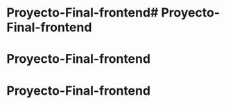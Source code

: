 # Proyecto-Final-frontend# Proyecto-Final-frontend
# Proyecto-Final-frontend
# Proyecto-Final-frontend
